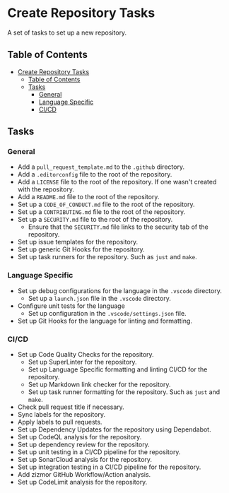 # Create Repository Tasks

A set of tasks to set up a new repository.

## Table of Contents

- [Create Repository Tasks](#create-repository-tasks)
  - [Table of Contents](#table-of-contents)
  - [Tasks](#tasks)
    - [General](#general)
    - [Language Specific](#language-specific)
    - [CI/CD](#cicd)

## Tasks

### General

- Add a `pull_request_template.md` to the `.github` directory.
- Add a `.editorconfig` file to the root of the repository.
- Add a `LICENSE` file to the root of the repository. If one wasn't created with the repository.
- Add a `README.md` file to the root of the repository.
- Set up a `CODE_OF_CONDUCT.md` file to the root of the repository.
- Set up a `CONTRIBUTING.md` file to the root of the repository.
- Set up a `SECURITY.md` file to the root of the repository.
  - Ensure that the `SECURITY.md` file links to the security tab of the repository.
- Set up issue templates for the repository.
- Set up generic Git Hooks for the repository.
- Set up task runners for the repository. Such as `just` and `make`.

### Language Specific

- Set up debug configurations for the language in the `.vscode` directory.
  - Set up a `launch.json` file in the `.vscode` directory.
- Configure unit tests for the language
  - Set up configuration in the `.vscode/settings.json` file.
- Set up Git Hooks for the language for linting and formatting.

### CI/CD

- Set up Code Quality Checks for the repository.
  - Set up SuperLinter for the repository.
  - Set up Language Specific formatting and linting CI/CD for the repository.
  - Set up Markdown link checker for the repository.
  - Set up task runner formatting for the repository. Such as `just` and `make`.
- Check pull request title if necessary.
- Sync labels for the repository.
- Apply labels to pull requests.
- Set up Dependency Updates for the repository using Dependabot.
- Set up CodeQL analysis for the repository.
- Set up dependency review for the repository.
- Set up unit testing in a CI/CD pipeline for the repository.
- Set up SonarCloud analysis for the repository.
- Set up integration testing in a CI/CD pipeline for the repository.
- Add zizmor GitHub Workflow/Action analysis.
- Set up CodeLimit analysis for the repository.
